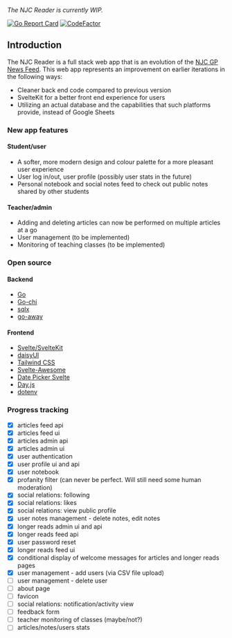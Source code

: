 *The NJC Reader is currently WIP.*

[![Go Report Card](https://goreportcard.com/badge/github.com/jwnpoh/njcreaderapp/backend)](https://goreportcard.com/report/github.com/jwnpoh/njcreaderapp/backend)
[![CodeFactor](https://www.codefactor.io/repository/github/jwnpoh/njcreaderapp/badge)](https://www.codefactor.io/repository/github/jwnpoh/njcreaderapp)


## Introduction
The NJC Reader is a full stack web app that is an evolution of the [NJC GP News Feed](njc-gp-newsfeed.et.r.appspot.com). This web app represents an improvement on earlier iterations in the following ways:  
- Cleaner back end code compared to previous version
- SvelteKit for a better front end experience for users
- Utilizing an actual database and the capabilities that such platforms provide, instead of Google Sheets

### New app features
#### Student/user
- A softer, more modern design and colour palette for a more pleasant user experience
- User log in/out, user profile (possibly user stats in the future)
- Personal notebook and social notes feed to check out public notes shared by other students

#### Teacher/admin
- Adding and deleting articles can now be performed on multiple articles at a go
- User management (to be implemented)
- Monitoring of teaching classes (to be implemented)

### Open source
#### Backend
- [Go](https://go.dev/)
- [Go-chi](https://go-chi.io/)
- [sqlx](http://jmoiron.github.io/sqlx/)
- [go-away](https://github.com/TwiN/go-away)

#### Frontend
- [Svelte/SvelteKit](https://kit.svelte.dev/)
- [daisyUI](https://daisyui.com/)
- [Tailwind CSS](https://tailwindcss.com/)
- [Svelte-Awesome](https://github.com/RobBrazier/svelte-awesome#more-advanced-cases)
- [Date Picker Svelte](https://github.com/probablykasper/date-picker-svelte)
- [Day.js](https://github.com/iamkun/dayjs/)
- [dotenv](https://github.com/motdotla/dotenv)

### Progress tracking
- [x] articles feed api
- [x] articles feed ui
- [x] articles admin api
- [x] articles admin ui
- [x] user authentication
- [x] user profile ui and api
- [x] user notebook
- [x] profanity filter (can never be perfect. Will still need some human moderation)
- [x] social relations: following 
- [x] social relations: likes
- [x] social relations: view public profile
- [x] user notes management - delete notes, edit notes
- [x] longer reads admin ui and api
- [x] longer reads feed api
- [x] user password reset
- [x] longer reads feed ui
- [x] conditional display of welcome messages for articles and longer reads pages
- [x] user management - add users (via CSV file upload)
- [ ] user management - delete user
- [ ] about page
- [ ] favicon
- [ ] social relations: notification/activity view
- [ ] feedback form
- [ ] teacher monitoring of classes (maybe/not?)
- [ ] articles/notes/users stats
